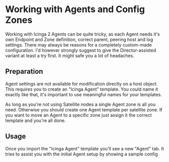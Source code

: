 Working with Agents and Config Zones
====================================

Working with Icinga 2 Agents can be quite tricky, as each Agent needs
it's own Endpoint and Zone definition, correct parent, peering host and
log settings. There may always be reasons for a completely custom-made
configuration. I'd however strongly suggest to give the Director-assisted
variant at least a try first. It might safe you a lot of headaches.

Preparation
-----------

Agent settings are not available for modification directly on a host
object. This requires you to create an "Icinga Agent" template. You
could name it exactly like that, it's important to use meaningful names
for your templates.

As long as you're not using Satellite nodes a single Agent zone is all
you need. Otherwise you should create one Agent template per satellite
zone. If you want to move an Agent to a specific zone just assign it
the correct template and you're all done.


Usage
-----

Once you import the "Icinga Agent" template you'll see a new "Agent" tab.
It tries to assist you with the initial Agent setup by showing a sample
config
